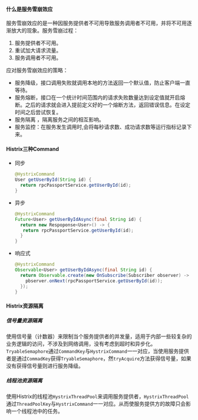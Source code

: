 #### 什么是服务雪崩效应

服务雪崩效应的是一种因服务提供者不可用导致服务调用者不可用，并将不可用逐渐放大的现象。服务雪崩过程：

1. 服务提供者不可用。
2. 重试加大请求流量。
3. 服务调用者不可用。

应对服务雪崩效应的策略：

- 服务降级，接口调用失败就调用本地的方法返回一个默认值，防止客户端一直等待。
- 服务熔断，接口在一个统计时间范围内的请求失败数量达到设定值就开启熔断。之后的请求就会进入提前定义好的一个熔断方法，返回错误信息。在设定时间之后尝试恢复。
- 服务隔离 ，隔离服务之间的相互影响。
- 服务监控：在服务发生调用时,会将每秒请求数、成功请求数等运行指标记录下来。

#### Histrix三种Command

- 同步

  ```java
  @HystrixCommand
  User getUserById(String id) {
    return rpcPassportService.getUserById(id);
  }
  ```
  
- 异步

  ```java
  @HystrixCommand
  Future<User> getUserByIdAsync(final String id) {
    return new Respoponse<User>() -> {
     return rpcPassportService.getUserById(id);
    }
  }
  ```


- 响应式

  ```java
  @HystrixCommand
  Observable<User> getUserByIdAsync(final String id) {
    return Observable.create(new OnSubscribe(Subscriber observer) -> {
      pbserver.onNext(rpcPassportService.getUserById(id));
    });
  }
  ```

#### Histrix资源隔离

##### 信号量资源隔离

使用信号量（计数器）来限制当个服务提供者的并发量，适用于内部一些较复杂的业务逻辑的访问，不涉及到网络调用，没有考虑到超时和异步化。`TryableSemaphore`通过`CommandKey`与`HystrixCommand`一一对应，当使用服务提供者是通过`CommadKey`获得`TryableSemaphore`，然`tryAcquire`方法获得信号量，如果没有获得信号量则进行服务降级。

##### 线程池资源隔离

使用Histrix的线程池`HystrixThreadPool`来调用服务提供者，`HystrixThreadPool`通过`ThreadPoolKey`与`HystrixCommand`一一对应。从而使服务提供方的故障只会影响一个线程池中的任务。